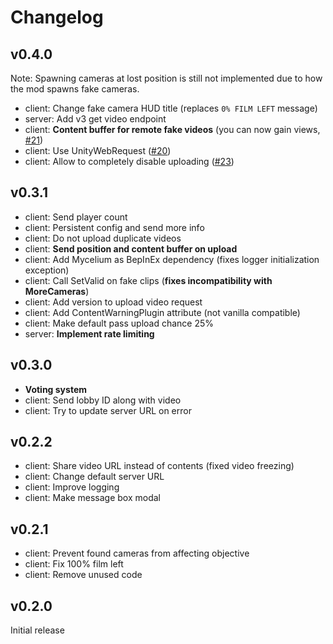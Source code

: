 # Changelog

## v0.4.0

Note: Spawning cameras at lost position is still not implemented due to how the mod spawns fake cameras.

- client: Change fake camera HUD title (replaces `0% FILM LEFT` message)
- server: Add v3 get video endpoint
- client: **Content buffer for remote fake videos** (you can now gain views, [#21](https://github.com/Assasans/found-footage/issues/21))
- client: Use UnityWebRequest ([#20](https://github.com/Assasans/found-footage/issues/20))
- client: Allow to completely disable uploading ([#23](https://github.com/Assasans/found-footage/issues/23))

## v0.3.1

- client: Send player count
- client: Persistent config and send more info
- client: Do not upload duplicate videos
- client: **Send position and content buffer on upload**
- client: Add Mycelium as BepInEx dependency (fixes logger initialization exception)
- client: Call SetValid on fake clips (**fixes incompatibility with MoreCameras**)
- client: Add version to upload video request
- client: Add ContentWarningPlugin attribute (not vanilla compatible)
- client: Make default pass upload chance 25%
- server: **Implement rate limiting**

## v0.3.0

- **Voting system**
- client: Send lobby ID along with video
- client: Try to update server URL on error

## v0.2.2

- client: Share video URL instead of contents (fixed video freezing)
- client: Change default server URL
- client: Improve logging
- client: Make message box modal

## v0.2.1

- client: Prevent found cameras from affecting objective
- client: Fix 100% film left
- client: Remove unused code

## v0.2.0

Initial release
